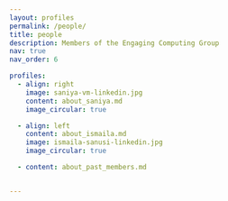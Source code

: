 ```yaml
---
layout: profiles
permalink: /people/
title: people
description: Members of the Engaging Computing Group
nav: true
nav_order: 6

profiles:
  - align: right
    image: saniya-vm-linkedin.jpg
    content: about_saniya.md
    image_circular: true

  - align: left
    content: about_ismaila.md
    image: ismaila-sanusi-linkedin.jpg
    image_circular: true

  - content: about_past_members.md


---
```

